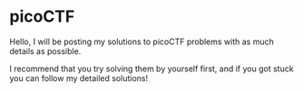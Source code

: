 # picoCTF

Hello, I will be posting my solutions to picoCTF problems with as much details as possible.

I recommend that you try solving them by yourself first, and if you got stuck you can follow my detailed solutions!
